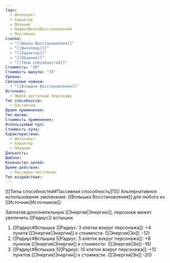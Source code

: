 ```yaml
---
tags:
  - Интеллект
  - Характер
  - Обаяние
  - Навык/ШколаВосстановления
  - Пассивная
Ссылки:
  - "[[Школа Восстановления]]"
  - "[[Интеллект]]"
  - "[[Характер]]"
  - "[[Обаяние]]"
  - "[[Типы способностей]]"
Стоимость: "20"
Стоимость выкупа: "35"
Уровни: 
Связанные навыки:
  - "[[Вспышка Восстановления]]"
Источник:
  - Любой доступный персонажу
Тип способности:
  - Пассивная
Время применения: 
Тип магии: 
Стоимость применения: 
Используемый пул: 
Стоимость пула: 
Характеристики:
  - Интеллект
  - Характер
  - Обаяние
Дальность: 
Шаблон: 
Количество целей: 
Время действия:
  - Пассивно-постоянно
Тип воздействия:
---
```

([[Типы способностей#Пассивная способность|П]]) Альтернативное использование заклинания: [[Вспышка Восстановления]] для любого из [[Источник|Источников]]:

Заплатив дополнительную [[Энергия|Энергию]], персонаж может увеличить [[Радиус]] вспышки. 

1. [[Радиус#Вспышка 3|Радиус: 3 клетки вокруг персонажа]]: +4 пункта [[Энергия|Энергии]] к стоимости. ([[Энергия|Эн]]: -12)
2. [[Радиус#Вспышка 5|Радиус: 5 клеток вокруг персонажа]]: +8 пунктов [[Энергия|Энергии]] к стоимости. ([[Энергия|Эн]] -16)
3. [[Радиус#Вспышка 10|Радиус: 10 клеток вокруг персонажа]]: +12 пунктов [[Энергия|Энергии]] к стоимости. ([[Энергия|Эн]] -20)
